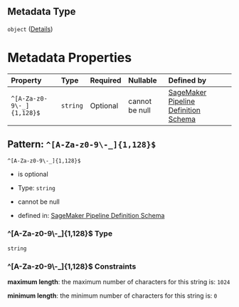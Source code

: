 ## Metadata Type

`object` ([Details](pipeline-definition-properties-metadata.md))

# Metadata Properties

| Property                  | Type     | Required | Nullable       | Defined by                                                                                                                                                                                                                                                                                |
| :------------------------ | :------- | :------- | :------------- | :---------------------------------------------------------------------------------------------------------------------------------------------------------------------------------------------------------------------------------------------------------------------------------------- |
| `^[A-Za-z0-9\-_]{1,128}$` | `string` | Optional | cannot be null | [SageMaker Pipeline Definition Schema](pipeline-definition-properties-metadata-patternproperties-a-za-z0-9-_1128.md "https://github.com/jerrypeng7773/sagemaker-model-building-pipeline-definition-JSON-schema/schema/#/properties/Metadata/patternProperties/^\[A-Za-z0-9\\-_]{1,128}$") |

## Pattern: `^[A-Za-z0-9\-_]{1,128}$`



`^[A-Za-z0-9\-_]{1,128}$`

*   is optional

*   Type: `string`

*   cannot be null

*   defined in: [SageMaker Pipeline Definition Schema](pipeline-definition-properties-metadata-patternproperties-a-za-z0-9-_1128.md "https://github.com/jerrypeng7773/sagemaker-model-building-pipeline-definition-JSON-schema/schema/#/properties/Metadata/patternProperties/^\[A-Za-z0-9\\-_]{1,128}$")

### ^\[A-Za-z0-9\\-\_]{1,128}$ Type

`string`

### ^\[A-Za-z0-9\\-\_]{1,128}$ Constraints

**maximum length**: the maximum number of characters for this string is: `1024`

**minimum length**: the minimum number of characters for this string is: `0`
